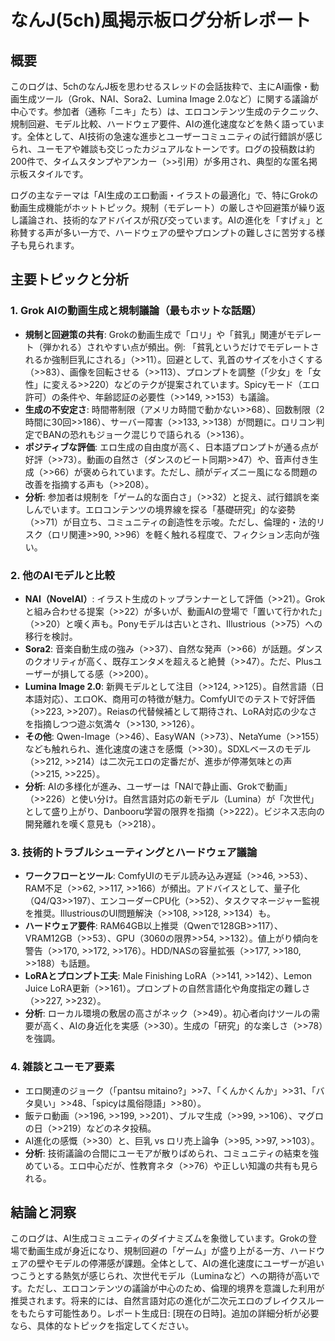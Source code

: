 # なんJ(5ch)風掲示板ログ分析レポート

## 概要
このログは、5chのなんJ板を思わせるスレッドの会話抜粋で、主にAI画像・動画生成ツール（Grok、NAI、Sora2、Lumina Image 2.0など）に関する議論が中心です。参加者（通称「ニキ」たち）は、エロコンテンツ生成のテクニック、規制回避、モデル比較、ハードウェア要件、AIの進化速度などを熱く語っています。全体として、AI技術の急速な進歩とユーザーコミュニティの試行錯誤が感じられ、ユーモアや雑談も交じったカジュアルなトーンです。ログの投稿数は約200件で、タイムスタンプやアンカー（>>引用）が多用され、典型的な匿名掲示板スタイルです。

ログの主なテーマは「AI生成のエロ動画・イラストの最適化」で、特にGrokの動画生成機能がホットトピック。規制（モデレート）の厳しさや回避策が繰り返し議論され、技術的なアドバイスが飛び交っています。AIの進化を「すげぇ」と称賛する声が多い一方で、ハードウェアの壁やプロンプトの難しさに苦労する様子も見られます。

## 主要トピックと分析

### 1. Grok AIの動画生成と規制議論（最もホットな話題）
   - **規制と回避策の共有**: Grokの動画生成で「ロリ」や「貧乳」関連がモデレート（弾かれる）されやすい点が頻出。例: 「貧乳というだけでモデレートされるか強制巨乳にされる」（>>11）。回避として、乳首のサイズを小さくする（>>83）、画像を回転させる（>>113）、プロンプトを調整（「少女」を「女性」に変える>>220）などのテクが提案されています。Spicyモード（エロ許可）の条件や、年齢認証の必要性（>>149, >>153）も議論。
   - **生成の不安定さ**: 時間帯制限（アメリカ時間で動かない>>68）、回数制限（2時間に30回>>186）、サーバー障害（>>133, >>138）が問題に。ロリコン判定でBANの恐れもジョーク混じりで語られる（>>136）。
   - **ポジティブな評価**: エロ生成の自由度が高く、日本語プロンプトが通る点が好評（>>73）。動画の自然さ（ダンスのビート同期>>47）や、音声付き生成（>>66）が褒められています。ただし、顔がディズニー風になる問題の改善を指摘する声も（>>208）。
   - **分析**: 参加者は規制を「ゲーム的な面白さ」（>>32）と捉え、試行錯誤を楽しんでいます。エロコンテンツの境界線を探る「基礎研究」的な姿勢（>>71）が目立ち、コミュニティの創造性を示唆。ただし、倫理的・法的リスク（ロリ関連>>90, >>96）を軽く触れる程度で、フィクション志向が強い。

### 2. 他のAIモデルと比較
   - **NAI（NovelAI）**: イラスト生成のトップランナーとして評価（>>21）。Grokと組み合わせる提案（>>22）が多いが、動画AIの登場で「置いて行かれた」（>>20）と嘆く声も。Ponyモデルは古いとされ、Illustrious（>>75）への移行を検討。
   - **Sora2**: 音楽自動生成の強み（>>37）、自然な発声（>>66）が話題。ダンスのクオリティが高く、既存エンタメを超えると絶賛（>>47）。ただ、Plusユーザーが損してる感（>>200）。
   - **Lumina Image 2.0**: 新興モデルとして注目（>>124, >>125）。自然言語（日本語対応）、エロOK、商用可の特徴が魅力。ComfyUIでのテストで好評価（>>223, >>207）。Reiasの代替候補として期待され、LoRA対応の少なさを指摘しつつ遊ぶ気満々（>>130, >>126）。
   - **その他**: Qwen-Image（>>46）、EasyWAN（>>73）、NetaYume（>>155）なども触れられ、進化速度の速さを感慨（>>30）。SDXLベースのモデル（>>212, >>214）は二次元エロの定番だが、進歩が停滞気味との声（>>215, >>225）。
   - **分析**: AIの多様化が進み、ユーザーは「NAIで静止画、Grokで動画」（>>226）と使い分け。自然言語対応の新モデル（Lumina）が「次世代」として盛り上がり、Danbooru学習の限界を指摘（>>222）。ビジネス志向の開発離れを嘆く意見も（>>218）。

### 3. 技術的トラブルシューティングとハードウェア議論
   - **ワークフローとツール**: ComfyUIのモデル読み込み遅延（>>46, >>53）、RAM不足（>>62, >>117, >>166）が頻出。アドバイスとして、量子化（Q4/Q3>>197）、エンコーダーCPU化（>>52）、タスクマネージャー監視を推奨。IllustriousのUI問題解決（>>108, >>128, >>134）も。
   - **ハードウェア要件**: RAM64GB以上推奨（Qwenで128GB>>117）、VRAM12GB（>>53）、GPU（3060の限界>>54, >>132）。値上がり傾向を警告（>>170, >>172, >>176）。HDD/NASの容量拡張（>>177, >>180, >>188）も話題。
   - **LoRAとプロンプト工夫**: Male Finishing LoRA（>>141, >>142）、Lemon Juice LoRA更新（>>161）。プロンプトの自然言語化や角度指定の難しさ（>>227, >>232）。
   - **分析**: ローカル環境の敷居の高さがネック（>>49）。初心者向けツールの需要が高く、AIの身近化を実感（>>30）。生成の「研究」的な楽しさ（>>78）を強調。

### 4. 雑談とユーモア要素
   - エロ関連のジョーク（「pantsu mitaino?」>>7、「くんかくんか」>>31、「バタ臭い」>>48、「spicyは風俗隠語」>>80）。
   - 飯テロ動画（>>196, >>199, >>201）、ブルマ生成（>>99, >>106）、マグロの日（>>219）などのネタ投稿。
   - AI進化の感慨（>>30）と、巨乳 vs ロリ売上論争（>>95, >>97, >>103）。
   - **分析**: 技術議論の合間にユーモアが散りばめられ、コミュニティの結束を強めている。エロ中心だが、性教育ネタ（>>76）や正しい知識の共有も見られる。

## 結論と洞察
このログは、AI生成コミュニティのダイナミズムを象徴しています。Grokの登場で動画生成が身近になり、規制回避の「ゲーム」が盛り上がる一方、ハードウェアの壁やモデルの停滞感が課題。全体として、AIの進化速度にユーザーが追いつこうとする熱気が感じられ、次世代モデル（Luminaなど）への期待が高いです。ただし、エロコンテンツの議論が中心のため、倫理的境界を意識した利用が推奨されます。将来的には、自然言語対応の進化が二次元エロのブレイクスルーをもたらす可能性あり。レポート生成日: [現在の日時]。追加の詳細分析が必要なら、具体的なトピックを指定してください。